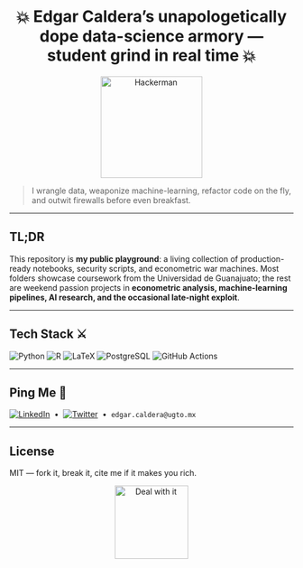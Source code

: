 <!-- ╔══════════════════════════════╗ -->
<!-- ║ README · Edgar Caldera, MSc? ║ -->
<!-- ╚══════════════════════════════╝ -->

<h1 align="center">💥 Edgar Caldera’s unapologetically dope data-science armory — student grind in real time 💥</h1>

<p align="center">
  <img src="https://media.giphy.com/media/gh0RRgkTxevtO/giphy.gif" width="180" alt="Hackerman">
</p>

> I wrangle data, weaponize machine-learning, refactor code on the fly, and outwit firewalls before even breakfast.

---

## TL;DR
This repository is **my public playground**: a living collection of production-ready notebooks, security scripts, and econometric war machines. Most folders showcase coursework from the Universidad de Guanajuato; the rest are weekend passion projects in **econometric analysis, machine-learning pipelines, AI research, and the occasional late-night exploit**.

---

## Tech Stack ⚔️
![Python](https://img.shields.io/badge/Python-3776AB?style=flat&logo=python&logoColor=white)
![R](https://img.shields.io/badge/R-276DC3?style=flat&logo=r&logoColor=white)
![LaTeX](https://img.shields.io/badge/LaTeX-47A141?style=flat&logo=LaTeX&logoColor=white)
![PostgreSQL](https://img.shields.io/badge/PostgreSQL-316192?style=flat&logo=postgresql&logoColor=white)
![GitHub Actions](https://img.shields.io/badge/CI-GitHub_Actions-2088FF?style=flat&logo=github-actions&logoColor=white)

---

## Ping Me 🔗
[![LinkedIn](https://img.shields.io/badge/LinkedIn-Edgar%20Caldera-blue?style=flat&logo=linkedin&logoColor=white)](https://www.linkedin.com/in/edgarcaldera/)
&nbsp;•&nbsp;
[![Twitter](https://img.shields.io/badge/@caldera_data-1DA1F2?style=flat&logo=twitter&logoColor=white)](https://twitter.com/caldera_data)
&nbsp;•&nbsp;
`edgar.caldera@ugto.mx`


---

## License
MIT — fork it, break it, cite me if it makes you rich.

<p align="center">
  <img src="https://media.giphy.com/media/1lk1IcVgqPLkA/giphy.gif" width="130" alt="Deal with it">
</p>
